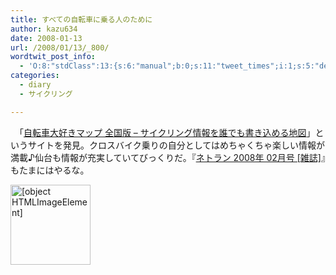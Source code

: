 ```yaml
---
title: すべての自転車に乗る人のために
author: kazu634
date: 2008-01-13
url: /2008/01/13/_800/
wordtwit_post_info:
  - 'O:8:"stdClass":13:{s:6:"manual";b:0;s:11:"tweet_times";i:1;s:5:"delay";i:0;s:7:"enabled";i:1;s:10:"separation";s:2:"60";s:7:"version";s:3:"3.7";s:14:"tweet_template";b:0;s:6:"status";i:2;s:6:"result";a:0:{}s:13:"tweet_counter";i:2;s:13:"tweet_log_ids";a:1:{i:0;i:3605;}s:9:"hash_tags";a:0:{}s:8:"accounts";a:1:{i:0;s:7:"kazu634";}}'
categories:
  - diary
  - サイクリング

---
```

<div class="section">
<p>
    　「<a href="http://www.bicyclemap.net/" onclick="__gaTracker('send', 'event', 'outbound-article', 'http://www.bicyclemap.net/', '自転車大好きマップ 全国版 &#8211; サイクリング情報を誰でも書き込める地図');" target="_blank">自転車大好きマップ 全国版 &#8211; サイクリング情報を誰でも書き込める地図</a>」というサイトを発見。クロスバイク乗りの自分としてはめちゃくちゃ楽しい情報が満載♪仙台も情報が充実していてびっくりだ。『<a href="http://d.hatena.ne.jp/asin/B00117DN6O" onclick="__gaTracker('send', 'event', 'outbound-article', 'http://d.hatena.ne.jp/asin/B00117DN6O', 'ネトラン 2008年 02月号 [雑誌]');">ネトラン 2008年 02月号 [雑誌]</a>』もたまにはやるな。
</p>
  
<p>
<center>
</center>
</p>
  
<p>
<a href="http://www.bicyclemap.net/" onclick="__gaTracker('send', 'event', 'outbound-article', 'http://www.bicyclemap.net/', '');"><img width="128" alt="[object HTMLImageElement]" src="http://img.simpleapi.net/small/http://www.bicyclemap.net/" style="border-style:none" height="128" /></a>
</p></p>
</div>